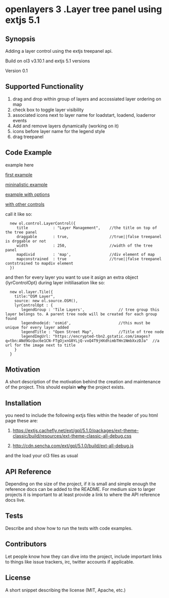 # openlayers 3 .Layer tree panel using extjs 5.1


## Synopsis

Adding a layer control using the extjs treepanel api.

Build on ol3 v3.10.1 and extjs 5.1 versions

Version 0.1

## Supported Functionality


1. drag and drop within group of layers and accossiated layer ordering on map
2. check box to toggle layer visibility
3. associated icons next to layer name for loadstart, loadend, loaderror events
4. Add and remove layers dynamically  (working on it)
5. icons before layer name for the legend style
6. drag treepanel


## Code Example
example here

[first example](http://ptsagkis.github.io/extjs_ol3_layercontrol/example.html)

[mininalistic example](http://ptsagkis.github.io/extjs_ol3_layercontrol/example0_minimalistic.html)

[example with options](http://ptsagkis.github.io/extjs_ol3_layercontrol/example1_withoptions.html)

[with other controls](http://ptsagkis.github.io/extjs_ol3_layercontrol/example2_morecontrols.html)


call it like so:

      
      
      new ol.control.LayerControl({
         title           : "Layer Management",    //the title on top of the tree panel
         draggable       : true,                  //true||false treepanel is drggable or not
         width           : 250,                   //width of the tree panel
         mapdivid        : 'map',                 //div element of map
         mapconstrained  : true                   //true||false treepanel contstrained to mapdiv element 
      })
      
and then for every layer you want to use it 
asign an extra object {lyrControlOpt} during layer initiliasation
like so:
      
      new ol.layer.Tile({  
        title:"OSM Layer",
        source: new ol.source.OSM(),
        lyrControlOpt : {
           legendGroup : 'Tile Layers',               // tree group this layer belongs to. A parent tree node will be created for each group found
           legendnodeid: 'osmid',                     //this must be unique for every layer added
           legendTitle : "Open Street Map",           //Title of tree node
           legendImgUrl: "https://encrypted-tbn2.gstatic.com/images?q=tbn:ANd9GcQuc6e1CN-FTgOjxnG0YLjQ-vxQ4T9jHXdhimbTHn1NmbXxzDJa"  //a url for the image next to title
        }
      }


## Motivation

A short description of the motivation behind the creation and maintenance of the project. This should explain **why** the project exists.

## Installation

you need to include the following extjs files within the header of you html page
these are:

1. https://extjs.cachefly.net/ext/gpl/5.1.0/packages/ext-theme-classic/build/resources/ext-theme-classic-all-debug.css

2. http://cdn.sencha.com/ext/gpl/5.1.0/build/ext-all-debug.js

and the load your ol3 files as usual


## API Reference

Depending on the size of the project, if it is small and simple enough the reference docs can be added to the README. For medium size to larger projects it is important to at least provide a link to where the API reference docs live.

## Tests

Describe and show how to run the tests with code examples.

## Contributors

Let people know how they can dive into the project, include important links to things like issue trackers, irc, twitter accounts if applicable.

## License

A short snippet describing the license (MIT, Apache, etc.)
